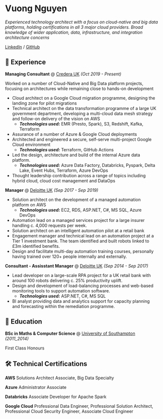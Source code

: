 # Vuong Nguyen

_Experienced technology architect with a focus on cloud-native and big data platforms, holding certifications in all 3 major cloud providers. Broad knowledge of wider application, data, infrastructure, and integration architecture concerns_ <br>

[LinkedIn](https://www.linkedin.com/in/vuong-nguyen/) / [GitHub](https://github.com/nkvuong/)

## 🚀 Experience
**Managing Consultant** @ [Credera UK](http://www.credera.co.uk/) _(Oct 2019 - Present)_

Worked on a number of Cloud-Native and Big Data platform projects, focusing on architectures while remaining close to hands-on development

- Cloud architect on a Google Cloud migration programme, designing the landing zone for pilot migrations
- Technical architect on the data transformation programme of a large UK government department, developing a multi-cloud data mesh strategy and follow-on delivery of the vision on AWS
  - **_Technologies used:_** EMR (Presto, Spark), S3, Redshift, Kafka, Terraform
- Assurance of a number of Azure & Google Cloud deployments
- Architected and engineered a secure, self-serve multi-project Google Cloud environment
  - **_Technologies used:_** Terraform, GitHub Actions
- Led the design, architecture and build of the internal Azure data platform.
  - **_Technologies used:_** Azure Data Factory, Databricks, Pyspark, Delta Lake, Event Hubs, Terraform, Azure DevOps
- Thought leadership contribution across a range of topics including hybrid cloud, cloud cost management and DataOps

**Manager** @ [Deloitte UK](https://www2.deloitte.com/uk/) _(Sep 2017 - Sep 2019)_

- Solution architect on the development of a managed automation platform on AWS
  - **_Technologies used:_** EC2, RDS, ASP.NET, C#, MS SQL, Azure DevOps
- Automation lead on a managed services project for a large insurer handling c. 4,000 requests per week.
- Solution architect on an intelligent automation pilot at a retail bank
- Engagement manager and technical lead on an automation project at a Tier 1 investment bank. The team identified and built robots linked to £3m identified benefits.
- Design and facilitate multi-day automation training courses, personally having trained over 120+ people internally and externally.

**Consultant - Assisstant Manager** @ [Deloitte UK]() _(Sep 2014 - Sep 2017)_

- Lead developer on a large-scale RPA project for a UK retail bank with around 100 robots delivering c. 25% productivity uplift.
- Design and development of load-balancing processes and web-based monitoring tools to support automation software.
  - **_Technologies used:_** ASP.NET, C#, MS SQL
- BI analyst providing data and analytics support for capacity planning and forecasting within the remediation programme.

## 📝 Education
**BSc in Maths & Computer Science** @ [University of Southampton](https://www.southampton.ac.uk/) _(2011_2014)_

First Class Honours

## 🛠 Technical Certifications
**AWS**
Solutions Architect Associate, Big Data Specialty

**Azure**
Administrator Associate

**Databricks**
Associate Developer for Apache Spark

**Google Cloud**
Professional Data Engineer, Professional Solution Architect, Professional Cloud Security Engineer, Associate Cloud Engineer

